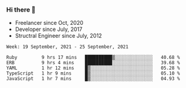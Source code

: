 ### Hi there 👋

- Freelancer since Oct, 2020
- Developer since July, 2017
- Structral Engineer since July, 2012

<!--START_SECTION:waka-->
```text
Week: 19 September, 2021 - 25 September, 2021

Ruby         9 hrs 17 mins   ██████████▒░░░░░░░░░░░░░░   40.68 % 
ERB          9 hrs 4 mins    ██████████░░░░░░░░░░░░░░░   39.68 % 
YAML         1 hr 12 mins    █▒░░░░░░░░░░░░░░░░░░░░░░░   05.28 % 
TypeScript   1 hr 9 mins     █▒░░░░░░░░░░░░░░░░░░░░░░░   05.10 % 
JavaScript   1 hr 7 mins     █▒░░░░░░░░░░░░░░░░░░░░░░░   04.93 % 
```
<!--END_SECTION:waka-->
